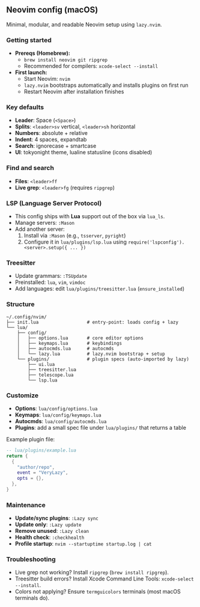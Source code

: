 ## Neovim config (macOS)

Minimal, modular, and readable Neovim setup using `lazy.nvim`.

### Getting started
- **Prereqs (Homebrew):**
  - `brew install neovim git ripgrep`
  - Recommended for compilers: `xcode-select --install`
- **First launch:**
  - Start Neovim: `nvim`
  - `lazy.nvim` bootstraps automatically and installs plugins on first run
  - Restart Neovim after installation finishes

### Key defaults
- **Leader**: Space (`<Space>`)
- **Splits**: `<leader>sv` vertical, `<leader>sh` horizontal
- **Numbers**: absolute + relative
- **Indent**: 4 spaces, expandtab
- **Search**: ignorecase + smartcase
- **UI**: tokyonight theme, lualine statusline (icons disabled)

### Find and search
- **Files**: `<leader>ff`
- **Live grep**: `<leader>fg` (requires `ripgrep`)

### LSP (Language Server Protocol)
- This config ships with **Lua** support out of the box via `lua_ls`.
- Manage servers: `:Mason`
- Add another server:
  1) Install via `:Mason` (e.g., `tsserver`, `pyright`)
  2) Configure it in `lua/plugins/lsp.lua` using `require('lspconfig').<server>.setup({ ... })`

### Treesitter
- Update grammars: `:TSUpdate`
- Preinstalled: `lua`, `vim`, `vimdoc`
- Add languages: edit `lua/plugins/treesitter.lua` (`ensure_installed`)

### Structure
```text
~/.config/nvim/
├── init.lua                  # entry-point: loads config + lazy
└── lua/
    ├── config/
    │   ├── options.lua       # core editor options
    │   ├── keymaps.lua       # keybindings
    │   ├── autocmds.lua      # autocmds
    │   └── lazy.lua          # lazy.nvim bootstrap + setup
    └── plugins/              # plugin specs (auto-imported by lazy)
        ├── ui.lua
        ├── treesitter.lua
        ├── telescope.lua
        └── lsp.lua
```

### Customize
- **Options**: `lua/config/options.lua`
- **Keymaps**: `lua/config/keymaps.lua`
- **Autocmds**: `lua/config/autocmds.lua`
- **Plugins**: add a small spec file under `lua/plugins/` that returns a table

Example plugin file:
```lua
-- lua/plugins/example.lua
return {
  {
    "author/repo",
    event = "VeryLazy",
    opts = {},
  },
}
```

### Maintenance
- **Update/sync plugins**: `:Lazy sync`
- **Update only**: `:Lazy update`
- **Remove unused**: `:Lazy clean`
- **Health check**: `:checkhealth`
- **Profile startup**: `nvim --startuptime startup.log | cat`

### Troubleshooting
- Live grep not working? Install `ripgrep` (`brew install ripgrep`).
- Treesitter build errors? Install Xcode Command Line Tools: `xcode-select --install`.
- Colors not applying? Ensure `termguicolors` terminals (most macOS terminals do).


